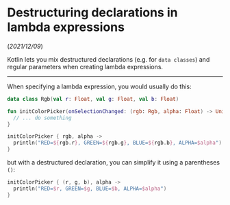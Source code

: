 # Destructuring declarations in lambda expressions
(_2021/12/09_)

Kotlin lets you mix destructured declarations (e.g. for `data classes`) and regular parameters when creating lambda expressions.

---

When specifying a lambda expression, you would usually do this:

```kotlin
data class Rgb(val r: Float, val g: Float, val b: Float)

fun initColorPicker(onSelectionChanged: (rgb: Rgb, alpha: Float) -> Unit) {
  // ... do something
}

initColorPicker { rgb, alpha ->
  println("RED=${rgb.r}, GREEN=${rgb.g}, BLUE=${rgb.b}, ALPHA=$alpha")
}
```

but with a destructured declaration, you can simplify it using a parentheses `()`:

```kotlin
initColorPicker { (r, g, b), alpha ->
  println("RED=$r, GREEN=$g, BLUE=$b, ALPHA=$alpha")
}
```
